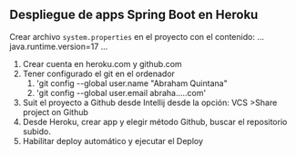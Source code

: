 
## Despliegue de apps Spring Boot en Heroku

Crear archivo `system.properties` en el proyecto con el contenido:
...
java.runtime.version=17
...

1. Crear cuenta en heroku.com y github.com
2. Tener configurado el git en el ordenador
   1. 'git config --global user.name "Abraham Quintana"
   2. 'git config --global user.email abraha.....com'
3. Suit el proyecto a Github desde Intellij desde la opción: VCS >Share project on Github
4. Desde Heroku, crear app y elegir método Github, buscar el repositorio subido.
5. Habilitar deploy automático y ejecutar el Deploy